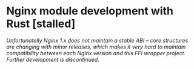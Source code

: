# Nginx module development with Rust [stalled]

*Unfortunatelly Nginx 1.x does not maintain a stable ABI – core structures
are changing with minor releases, which makes it very hard to maintain
compatibility between each Nginx version and this FFI wrapper project.
Further development is discontinued.*
